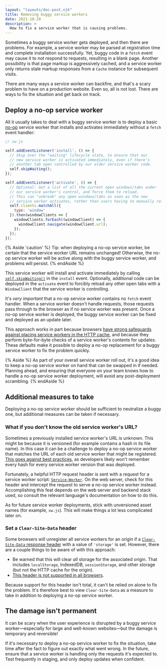 ```yaml
---
layout: "layouts/doc-post.njk"
title: Removing buggy service workers
date: 2021-10-20
description: >
  How to fix a service worker that is causing problems.
---
```


Sometimes a buggy service worker gets deployed,
and then there are problems.
For example, a service worker may be parsed at registration time and complete installation successfully.
Yet, buggy code in a `fetch` event may cause it to not respond to requests,
resulting in a blank page. Another possibility is that page markup is aggressively cached,
and a service worker only returns stale markup responses from a `Cache` instance for subsequent visits.

There are many ways a service worker can backfire,
and that's a scary problem to have on a production website.
Even so, all is not lost. There are ways to fix the situation and get back on track.

## Deploy a no-op service worker

All it usually takes to deal with a buggy service worker is to deploy a basic
[no-op](https://en.wikipedia.org/wiki/NOP_(code)) service worker that installs and activates immediately without a `fetch` event handler:

```js
// sw.js

self.addEventListener('install', () => {
  // Skip over the "waiting" lifecycle state, to ensure that our
  // new service worker is activated immediately, even if there's
  // another tab open controlled by our older service worker code.
  self.skipWaiting();
});

self.addEventListener('activate', () => {
  // Optional: Get a list of all the current open windows/tabs under
  // our service worker's control, and force them to reload.
  // This can "unbreak" any open windows/tabs as soon as the new
  // service worker activates, rather than users having to manually reload.
  self.clients.matchAll({
    type: 'window'
  }).then(windowClients => {
    windowClients.forEach((windowClient) => {
      windowClient.navigate(windowClient.url);
    });
  });
});
```

{% Aside 'caution' %}
Tip: when deploying a no-op service worker,
be certain that the service worker URL remains unchanged!
Otherwise, the no-op service worker will be active along with the buggy service worker, and problems will persist.
{% endAside %}

This service worker will install and activate immediately by calling
[`self.skipWaiting()`](https://developer.mozilla.org/docs/Web/API/ServiceWorkerGlobalScope/skipWaiting) in the `install` event.
Optionally, additional code can be deployed in the `activate` event to forcibly reload any other open tabs with a `WindowClient` that the service worker is controlling.

It's _very important_ that a no-op service worker contains no `fetch` event handler.
When a service worker doesn't handle requests,
those requests pass through to the browser as if no service worker was present.
Once a no-op service worker is deployed, the buggy service worker can be fixed and deployed as an update later.

This approach works in part because browsers [have strong safeguards against placing service workers in the HTTP cache](/blog/fresher-sw/), and because they perform byte-for-byte checks of a service worker's contents for updates.
These defaults make it possible to deploy a no-op replacement for a buggy service worker to fix the problem quickly.

{% Aside %}
As part of your overall service worker roll out,
it's a good idea to keep a no-op service worker on hand that can be swapped in if needed.
Planning ahead, and ensuring that everyone on your team knows how to handle a no-op service worker deployment,
will avoid any post-deployment scrambling.
{% endAside %}

## Additional measures to take

Deploying a no-op service worker should be sufficient to neutralize a buggy one,
but additional measures can be taken if necessary.

### What if you don't know the old service worker's URL?

Sometimes a previously installed service worker's URL is unknown.
This might be because it is versioned (for example contains a hash in its file name).
In this case it can be a challenge to deploy a no-op service worker that matches the URL of each old service worker that might be registered.
[This goes against best practices](https://web.dev/service-worker-lifecycle/#avoid-url-change),
as developers likely won't remember every hash for every service worker version that was deployed.

Fortunately, a helpful HTTP request header is sent with a request for a service worker script:
[`Service-Worker`](https://w3c.github.io/ServiceWorker/#service-worker-script-request).
On the web server, check for this header and intercept the request to serve a no-op service worker instead.
Accomplishing this feat depends on the web server and backend stack used, so consult the relevant language's documentation on how to do this.

As for future service worker deployments, stick with unversioned asset names (for example, `sw.js`).
This will make things a lot less complicated later on.

### Set a `Clear-Site-Data` header

Some browsers will unregister all service workers for an origin if a
[`Clear-Site-Data` response header](https://developer.mozilla.org/docs/Web/HTTP/Headers/Clear-Site-Data) with a value of `'storage'` is set.
However, there are a couple things to be aware of with this approach:

- Be warned that this will clear _all_ storage for the associated origin. That includes `localStorage`, IndexedDB, `sessionStorage`, and other storage (but not the HTTP cache for the origin).
- [This header is not supported in all browsers](https://caniuse.com/mdn-http_headers_clear-site-data_storage).

Because support for this header isn't total, it can't be relied on alone to fix the problem.
It's therefore best to view `Clear-Site-Data` as a measure to take in addition to deploying a no-op service worker.

## The damage isn't permanent

It can be scary when the user experience is disrupted by a buggy service worker&mdash;especially for large and well-known websites&mdash;but the damage is temporary and reversible!

If it's necessary to deploy a no-op service worker to fix the situation,
take time after the fact to figure out exactly what went wrong.
In the future, ensure that a service worker is handling only the requests it's expected to.
Test frequently in staging, and only deploy updates when confident.
